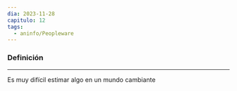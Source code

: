 ```yaml
---
dia: 2023-11-28
capitulo: 12
tags:
  - aninfo/Peopleware
---
```

### Definición
---
Es muy difícil estimar algo en un mundo cambiante